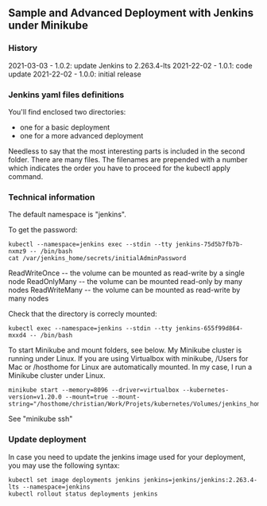 ## Sample and Advanced Deployment with Jenkins under Minikube

### History

2021-03-03 - 1.0.2: update Jenkins to 2.263.4-lts
2021-22-02 - 1.0.1: code update
2021-22-02 - 1.0.0: initial release

### Jenkins yaml files definitions

You'll find enclosed two directories:

- one for a basic deployment
- one for a more advanced deployment

Needless to say that the most interesting parts is included in the second folder.
There are many files. The filenames are prepended with a number which indicates the order you have to proceed for the kubectl apply command.

### Technical information

The default namespace is "jenkins".

To get the password:

```
kubectl --namespace=jenkins exec --stdin --tty jenkins-75d5b7fb7b-nxmz9 -- /bin/bash
cat /var/jenkins_home/secrets/initialAdminPassword
```

ReadWriteOnce -- the volume can be mounted as read-write by a single node
ReadOnlyMany -- the volume can be mounted read-only by many nodes
ReadWriteMany -- the volume can be mounted as read-write by many nodes

Check that the directory is correcly mounted:

```
kubectl exec --namespace=jenkins --stdin --tty jenkins-655f99d864-mxxd4 -- /bin/bash
```

To start Minikube and mount folders, see below. My Minikube cluster is running under Linux. If you are using Virtualbox with minikube, /Users for Mac or /hosthome for Linux are automatically mounted. In my case, I run a Minikube cluster under Linux.

```
minikube start --memory=8096 --driver=virtualbox --kubernetes-version=v1.20.0 --mount=true --mount-string="/hosthome/christian/Work/Projets/kubernetes/Volumes/jenkins_home:/data/jenkins_home/"
```

See "minikube ssh"

### Update deployment

In case you need to update the jenkins image used for your deployment, you may use the following syntax:

```
kubectl set image deployments jenkins jenkins=jenkins/jenkins:2.263.4-lts --namespace=jenkins
kubectl rollout status deployments jenkins
```

